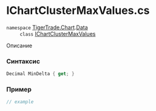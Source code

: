 
# IChartClusterMaxValues.cs
`namespace` [TigerTrade.Chart](../../../../TigerTrade.Chart.md).[Data](../../../../TigerTrade.Chart/Data.md)  
&nbsp;&nbsp;&nbsp;&nbsp;&nbsp;&nbsp;&nbsp;&nbsp;&nbsp;`class` [IChartClusterMaxValues](../../IChartClusterMaxValues.cs.md)

Описание

### Синтаксис
```csharp
Decimal MinDelta { get; }
```
### Пример  
```csharp
// example
```
